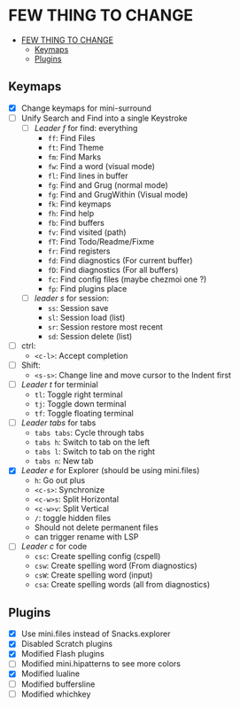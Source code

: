# FEW THING TO CHANGE

- [FEW THING TO CHANGE](#few-thing-to-change)
  - [Keymaps](#keymaps)
  - [Plugins](#plugins)
  <!--toc:end-->

## Keymaps

- [x] Change keymaps for mini-surround
- [ ] Unify Search and Find into a single Keystroke
  - [ ] _Leader f_ for find: everything
    - `ff`: Find Files
    - `ft`: Find Theme
    - `fm`: Find Marks
    - `fw`: Find a word (visual mode)
    - `fl`: Find lines in buffer
    - `fg`: Find and Grug (normal mode)
    - `fg`: Find and GrugWithin (Visual mode)
    - `fk`: Find keymaps
    - `fh`: Find help
    - `fb`: Find buffers
    - `fv`: Find visited (path)
    - `fT`: Find Todo/Readme/Fixme
    - `fr`: Find registers
    - `fd`: Find diagnostics (For current buffer)
    - `fD`: Find diagnostics (For all buffers)
    - `fc`: Find config files (maybe chezmoi one ?)
    - `fp`: Find plugins place
  - [ ] _leader s_ for session:
    - `ss`: Session save
    - `sl`: Session load (list)
    - `sr`: Session restore most recent
    - `sd`: Session delete (list)
- [ ] ctrl:
  - `<c-l>`: Accept completion
- [ ] Shift:
  - `<s-s>`: Change line and move cursor to the Indent first
- [ ] _Leader t_ for terminial
  - `tl`: Toggle right terminal
  - `tj`: Toggle down terminal
  - `tf`: Toggle floating terminal
- [ ] _Leader tabs_ for tabs
  - `tabs tabs`: Cycle through tabs
  - `tabs h`: Switch to tab on the left
  - `tabs l`: Switch to tab on the right
  - `tabs n`: New tab
- [x] _Leader e_ for Explorer (should be using mini.files)
  - `h`: Go out plus
  - `<c-s>`: Synchronize
  - `<c-w>s`: Split Horizontal
  - `<c-w>v`: Split Vertical
  - `/`: toggle hidden files
  - Should not delete permanent files
  - can trigger rename with LSP
- [ ] _Leader c_ for code
  - `csc`: Create spelling config (cspell)
  - `csw`: Create spelling word (From diagnostics)
  - `csW`: Create spelling word (input)
  - `csa`: Create spelling words (all from diagnostics)

## Plugins

- [x] Use mini.files instead of Snacks.explorer
- [x] Disabled Scratch plugins
- [x] Modified Flash plugins
- [ ] Modified mini.hipatterns to see more colors
- [x] Modified lualine
- [ ] Modified buffersline
- [ ] Modified whichkey
